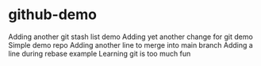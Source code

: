 # github-demo
Adding another git stash list demo
Adding yet another change for git demo
Simple demo repo
Adding another line to merge into main branch
Adding a line during rebase example
Learning git is too much fun
